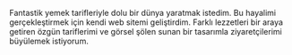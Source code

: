 Fantastik yemek tarifleriyle dolu bir dünya yaratmak istedim. Bu hayalimi gerçekleştirmek için kendi web sitemi geliştirdim. Farklı lezzetleri bir araya getiren özgün tariflerimi ve görsel şölen sunan bir tasarımla ziyaretçilerimi büyülemek istiyorum.
